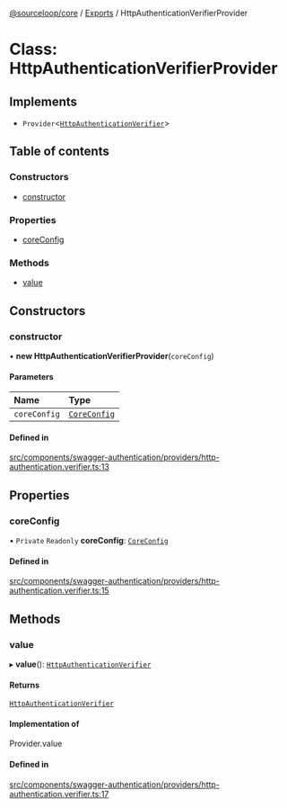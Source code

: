 [@sourceloop/core](../README.md) / [Exports](../modules.md) / HttpAuthenticationVerifierProvider

# Class: HttpAuthenticationVerifierProvider

## Implements

- `Provider`<[`HttpAuthenticationVerifier`](../modules.md#httpauthenticationverifier)\>

## Table of contents

### Constructors

- [constructor](HttpAuthenticationVerifierProvider.md#constructor)

### Properties

- [coreConfig](HttpAuthenticationVerifierProvider.md#coreconfig)

### Methods

- [value](HttpAuthenticationVerifierProvider.md#value)

## Constructors

### constructor

• **new HttpAuthenticationVerifierProvider**(`coreConfig`)

#### Parameters

| Name | Type |
| :------ | :------ |
| `coreConfig` | [`CoreConfig`](../interfaces/CoreConfig.md) |

#### Defined in

[src/components/swagger-authentication/providers/http-authentication.verifier.ts:13](https://github.com/sourcefuse/loopback4-microservice-catalog/blob/089fc2dc0/packages/core/src/components/swagger-authentication/providers/http-authentication.verifier.ts#L13)

## Properties

### coreConfig

• `Private` `Readonly` **coreConfig**: [`CoreConfig`](../interfaces/CoreConfig.md)

#### Defined in

[src/components/swagger-authentication/providers/http-authentication.verifier.ts:15](https://github.com/sourcefuse/loopback4-microservice-catalog/blob/089fc2dc0/packages/core/src/components/swagger-authentication/providers/http-authentication.verifier.ts#L15)

## Methods

### value

▸ **value**(): [`HttpAuthenticationVerifier`](../modules.md#httpauthenticationverifier)

#### Returns

[`HttpAuthenticationVerifier`](../modules.md#httpauthenticationverifier)

#### Implementation of

Provider.value

#### Defined in

[src/components/swagger-authentication/providers/http-authentication.verifier.ts:17](https://github.com/sourcefuse/loopback4-microservice-catalog/blob/089fc2dc0/packages/core/src/components/swagger-authentication/providers/http-authentication.verifier.ts#L17)
